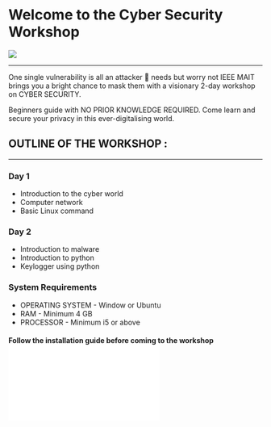 # Welcome to the Cyber Security Workshop
![](https://proxy.duckduckgo.com/iu/?u=http%3A%2F%2Faoemploymenttalk.com%2Fwp-content%2Fuploads%2F2016%2F02%2Fcybersecurity.jpg&f=1&nofb=1)

---

One single vulnerability is all an attacker 👤 needs but worry not IEEE MAIT brings you a bright chance to mask them with a visionary 2-day workshop on CYBER SECURITY.

Beginners guide with NO PRIOR KNOWLEDGE REQUIRED.
Come learn and secure your privacy  in this ever-digitalising world. 

## OUTLINE OF THE WORKSHOP :
___

### Day 1

* Introduction to the cyber world
* Computer network 
* Basic Linux command 
 
### Day 2

* Introduction to malware
* Introduction to python
* Keylogger using python

### System Requirements
* OPERATING SYSTEM - Window or Ubuntu
* RAM - Minimum 4 GB
* PROCESSOR - Minimum i5 or above 

#### Follow the installation guide before coming to the workshop ![Installation Guide](Python_intallation_Guide.md) 